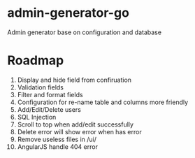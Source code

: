 # admin-generator-go
Admin generator base on configuration and database

# Roadmap
1. Display and hide field from confiruation
2. Validation fields
3. Filter and format fields
4. Configuration for re-name table and columns more friendly
5. Add/Edit/Delete users
6. SQL Injection
7. Scroll to top when add/edit successfully
8. Delete error will show error when has error
9. Remove useless files in /ui/
10. AngularJS handle 404 error
